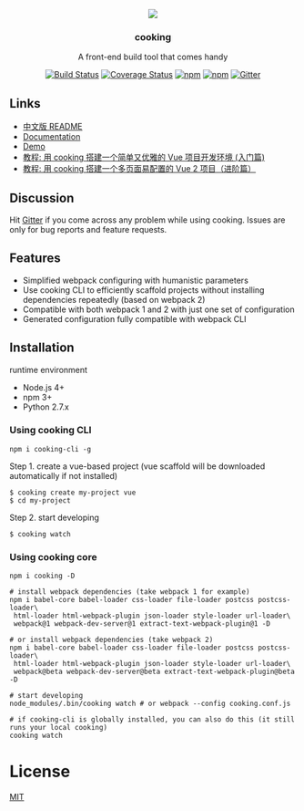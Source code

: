 <p align="center"><a href="http://elemefe.github.io/cooking/" target="_blank"><img src="https://cloud.githubusercontent.com/assets/7565692/19318700/4f595bec-90dc-11e6-9911-c9ca322e5bf8.png"></a></p>
<h3 align="center">cooking</h3>
<p align="center">
  A front-end build tool that comes handy
</p>

<p align="center">
<a target="_blank" href="https://travis-ci.org/ElemeFE/cooking"><img src="https://travis-ci.org/ElemeFE/cooking.svg?branch=master" alt="Build Status"></a>
<a target="_blank" href='https://coveralls.io/github/ElemeFE/cooking?branch=master'><img src='https://coveralls.io/repos/github/ElemeFE/cooking/badge.svg?branch=master' alt='Coverage Status' /></a>
<a target="_blank" href="https://www.npmjs.com/package/cooking"><img src="https://img.shields.io/npm/dm/cooking.svg?maxAge=2592000" alt="npm"></a>
<a target="_blank" href="https://www.npmjs.com/package/cooking"><img src="https://img.shields.io/npm/v/cooking.svg?maxAge=6000" alt="npm"></a>
<a target="_blank" href="https://gitter.im/QingWei-Li/cooking?utm_source=share-link&utm_medium=link&utm_campaign=share-link"><img src="https://img.shields.io/gitter/room/QingWei-Li/cooking.svg?maxAge=2592000" alt="Gitter"></a>
</p>

## Links
- [中文版 README](https://github.com/ElemeFE/cooking/blob/master/README_zh-cn.md)
- [Documentation](http://cookingjs.github.io)
- [Demo](https://github.com/cooking-demo)
- [教程: 用 cooking 搭建一个简单又优雅的 Vue 项目开发环境 (入门篇)](https://zhuanlan.zhihu.com/p/22387692)
- [教程: 用 cooking 搭建一个多页面易配置的 Vue 2 项目（进阶篇）](https://zhuanlan.zhihu.com/p/22610408)

## Discussion
Hit [Gitter](https://gitter.im/QingWei-Li/cooking?utm_source=share-link&utm_medium=link&utm_campaign=share-link) if you come across any problem while using cooking. Issues are only for bug reports and feature requests.

## Features
- Simplified webpack configuring with humanistic parameters
- Use cooking CLI to efficiently scaffold projects without installing dependencies repeatedly (based on webpack 2)
- Compatible with both webpack 1 and 2 with just one set of configuration
- Generated configuration fully compatible with webpack CLI

## Installation

runtime environment
- Node.js 4+
- npm 3+
- Python 2.7.x


### Using cooking CLI
```shell
npm i cooking-cli -g
```

Step 1. create a vue-based project (vue scaffold will be downloaded automatically if not installed)
```shell
$ cooking create my-project vue
$ cd my-project
```

Step 2. start developing
```shell
$ cooking watch
```

### Using cooking core
```shell
npm i cooking -D

# install webpack dependencies (take webpack 1 for example)
npm i babel-core babel-loader css-loader file-loader postcss postcss-loader\
 html-loader html-webpack-plugin json-loader style-loader url-loader\
 webpack@1 webpack-dev-server@1 extract-text-webpack-plugin@1 -D

# or install webpack dependencies (take webpack 2)
npm i babel-core babel-loader css-loader file-loader postcss postcss-loader\
 html-loader html-webpack-plugin json-loader style-loader url-loader\
 webpack@beta webpack-dev-server@beta extract-text-webpack-plugin@beta -D

# start developing
node_modules/.bin/cooking watch # or webpack --config cooking.conf.js

# if cooking-cli is globally installed, you can also do this (it still runs your local cooking)
cooking watch
```

# License
[MIT](https://github.com/ElemeFE/cooking/LICENSE)
